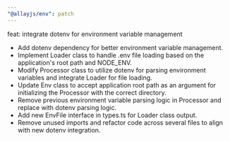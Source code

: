 ```yaml
---
"@allayjs/env": patch
---
```


feat: integrate dotenv for environment variable management

- Add dotenv dependency for better environment variable management.
- Implement Loader class to handle .env file loading based on the
  application's root path and NODE_ENV.
- Modify Processor class to utilize dotenv for parsing environment
  variables and integrate Loader for file loading.
- Update Env class to accept application root path as an argument for
  initializing the Processor with the correct directory.
- Remove previous environment variable parsing logic in Processor and
  replace with dotenv parsing logic.
- Add new EnvFile interface in types.ts for Loader class output.
- Remove unused imports and refactor code across several files to
  align with new dotenv integration.
